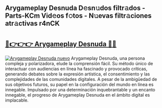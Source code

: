 ## Arygameplay Desnuda D𝚎sn𝚞dos filtr𝚊dos - Parts-KCm Vid𝚎os f𝚘tos - N𝚞evas filtr𝚊ciones atr𝚊ctivas r4nCK

# <h2><a href="http://mbdl74.tromn.icu/?c=Arygameplay+Desnuda">🔗👉👉👉 Arygameplay Desnuda 🔗🔗</a></h2>

[![Arygameplay Desnuda nuevo](https://i.imgur.com/pEAQMta.gif)](http://mbdl74.tromn.icu/?c=Arygameplay+Desnuda)
Arygameplay Desnuda, una persona compleja y polarizadora, elude la comprensión fácil. Su método único de interactuar con audiencias en línea ha fascinado y provocado críticas, generando debates sobre la expresión artística, el consentimiento y las complejidades de las comunidades digitales. A pesar de la ambigüedad de sus objetivos futuros, su papel en la configuración del mundo en línea es innegable. Impulsado por una determinación inquebrantable y un encanto innegable, el progreso de Arygameplay Desnuda en el ámbito digital es implacable.
